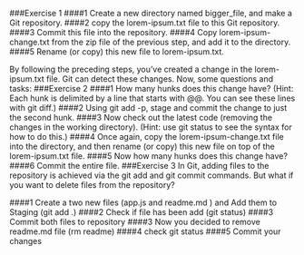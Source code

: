 
###Exercise 1
####1 Create a new directory named bigger_file, and make a Git repository.
####2 copy the lorem-ipsum.txt file to this Git repository.
####3 Commit this file into the repository.
####4 Copy lorem-ipsum-change.txt from the zip file of the previous step, and add it to the directory. 
####5 Rename (or copy) this new file to lorem-ipsum.txt.

By following the preceding steps, you’ve created a change in the lorem-ipsum.txt file.
Git can detect these changes. Now, some questions and tasks:
###Exercise 2
####1 How many hunks does this change have? (Hint: Each hunk is delimited by a line that starts with @@. You can see these lines with git diff.)
####2 Using git add -p, stage and commit the change to just the second hunk.
####3 Now check out the latest code (removing the changes in the working directory). (Hint: use git status to see the syntax for how to do this.)
####4 Once again, copy the lorem-ipsum-change.txt file into the directory, and then rename (or copy) this new file on top of the lorem-ipsum.txt file.
####5 Now how many hunks does this change have?
####6 Commit the entire file.
###Exercise 3
In Git, adding files to the repository is achieved via the git add and git commit
commands. But what if you want to delete files from the repository? 

####1 Create a two new files (app.js and readme.md ) and Add them to Staging (git add .)
####2 Check if file has been add (git status)
####3 Commit both files to repository
####3 Now you decided to remove readme.md file (rm readme)
####4 check git status
####5 Commit your changes



